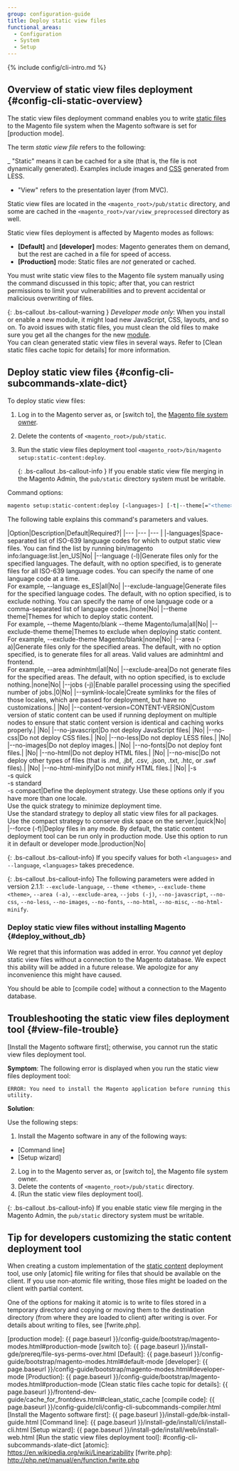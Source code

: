 ```yaml
---
group: configuration-guide
title: Deploy static view files
functional_areas:
  - Configuration
  - System
  - Setup
---
```


{% include config/cli-intro.md %}

## Overview of static view files deployment {#config-cli-static-overview}

The static view files deployment command enables you to write [static files](https://glossary.magento.com/static-files) to the Magento file system when the Magento software is set for [production mode].

The term *static view file* refers to the following:

_ "Static" means it can be cached for a site (that is, the file is not dynamically generated).
    Examples include images and [CSS](https://glossary.magento.com/CSS) generated from LESS.
- "View" refers to the presentation layer (from MVC).

Static view files are located in the `<magento_root>/pub/static` directory, and some are cached in the `<magento_root>/var/view_preprocessed` directory as well.

Static view files deployment is affected by Magento modes as follows:

-   **[Default]** and **[developer]** modes: Magento generates them on demand, but the rest are cached in a file for speed of access.
-   **[Production]** mode: Static files are *not* generated or cached.

You must write static view files to the Magento file system manually using the command discussed in this topic; after that, you can restrict permissions to limit your vulnerabilities and to prevent accidental or malicious overwriting of files.

{: .bs-callout .bs-callout-warning }
_Developer mode only_: When you install or enable a new module, it might load new JavaScript, CSS, layouts, and so on. To avoid issues with static files, you must clean the old files to make sure you get all the changes for the new [module](https://glossary.magento.com/module).
<br/>
You can clean generated static view files in several ways. Refer to [Clean static files cache topic for details] for more information.

## Deploy static view files {#config-cli-subcommands-xlate-dict}

To deploy static view files:

1.  Log in to the Magento server as, or [switch to], the [Magento file system owner](https://glossary.magento.com/Magento-file-system-owner).
2.  Delete the contents of `<magento_root>/pub/static`.
3.  Run the static view files deployment tool `<magento_root>/bin/magento setup:static-content:deploy`.

    {: .bs-callout .bs-callout-info }
    If you enable static view file merging in the Magento Admin, the `pub/static` directory system must be writable.

Command options:

```bash
magento setup:static-content:deploy [<languages>] [-t|--theme[="<theme>"]] [--exclude-theme[="<theme>"]] [-l|--language[="<language>"]] [--exclude-language[="<language>"]] [-a|--area[="<area>"]] [--exclude-area[="<area>"]] [-j|--jobs[="<number>"]]  [--no-javascript] [--no-css] [--no-less] [--no-images] [--no-fonts] [--no-html] [--no-misc] [--no-html-minify] [-d|--dry-run]
```

The following table explains this command's parameters and values.

|Option|Description|Default|Required?|
|--- |--- |--- |
|-languages|Space-separated list of ISO-639 language codes for which to output static view files. You can find the list by running bin/magento info:language:list.|en_US|No|
|--language (-l)|Generate files only for the specified languages. The default, with no option specified, is to generate files for all ISO-639 language codes. You can specify the name of one language code at a time. <br />For example, --language es_ES|all|No|
|--exclude-language|Generate files for the specified language codes. The default, with no option specified, is to exclude nothing. You can specify the name of one language code or a comma-separated list of language codes.|none|No|
|--theme theme|Themes for which to deploy static content. <br />For example, --theme Magento/blank --theme Magento/luma|all|No|
|--exclude-theme theme|Themes to exclude when deploying static content.<br />For example, --exclude-theme Magento/blank|none|No|
|--area (-a)|Generate files only for the specified areas. The default, with no option specified, is to generate files for all areas. Valid values are adminhtml and frontend.<br />For example, --area adminhtml|all|No|
|--exclude-area|Do not generate files for the specified areas. The default, with no option specified, is to exclude nothing.|none|No|
|--jobs (-j)|Enable parallel processing using the specified number of jobs.|0|No|
|--symlink-locale|Create symlinks for the files of those locales, which are passed for deployment, but have no customizations.| |No|
|--content-version=CONTENT-VERSION|Custom version of static content can be used if running deployment on multiple nodes to ensure that static content version is identical and caching works properly.| |No|
|--no-javascript|Do not deploy JavaScript files| |No|
|--no-css|Do not deploy CSS files.| |No|
|--no-less|Do not deploy LESS files.| |No|
|--no-images|Do not deploy images.| |No|
|--no-fonts|Do not deploy font files.| |No|
|--no-html|Do not deploy HTML files.| |No|
|--no-misc|Do not deploy other types of files (that is .md, .jbf, .csv, .json, .txt, .htc, or .swf files).| |No|
|--no-html-minify|Do not minify HTML files.| |No|
|-s<br />-s quick<br />-s standard<br />-s compact|Define the deployment strategy. Use these options only if you have more than one locale. <br />Use the quick strategy to minimize deployment time. <br />Use the standard strategy to deploy all static view files for all packages. <br />Use the compact strategy to conserve disk space on the server.|quick|No|
|--force (-f)|Deploy files in any mode. By default, the static content deployment tool can be run only in production mode. Use this option to run it in default or developer mode.|production|No|


{: .bs-callout .bs-callout-info}
If you specify values for both `<languages>` and `--language`, `<languages>` takes precedence.

{: .bs-callout .bs-callout-info}
The following parameters were added in version 2.1.1: `--exclude-language`, `--theme <theme>`, `--exclude-theme <theme>`, `--area (-a)`, `--exclude-area`, `--jobs (-j)`, `--no-javascript`, `--no-css`, `--no-less`, `--no-images`, `--no-fonts`, `--no-html`, `--no-misc`, `--no-html-minify`.

### Deploy static view files without installing Magento {#deploy_without_db}

We regret that this information was added in error. You _cannot_ yet deploy static view files without a connection to the Magento database. We expect this ability will be added in a future release. We apologize for any inconvenience this might have caused.

You should be able to [compile code] without a connection to the Magento database.

## Troubleshooting the static view files deployment tool {#view-file-trouble}

[Install the Magento software first]; otherwise, you cannot run the static view files deployment tool.

**Symptom**: The following error is displayed when you run the static view files deployment tool:

	ERROR: You need to install the Magento application before running this utility.

**Solution**:

Use the following steps:

1.  Install the Magento software in any of the following ways:

-   [Command line]
-   [Setup wizard]

2.  Log in to the Magento server as, or [switch to], the Magento file system owner.
3.  Delete the contents of `<magento_root>/pub/static` directory.
4.  [Run the static view files deployment tool].

{: .bs-callout .bs-callout-info}
If you enable static view file merging in the Magento Admin, the `pub/static` directory system must be writable.

## Tip for developers customizing the static content deployment tool

When creating a custom implementation of the [static content](https://glossary.magento.com/static-content) deployment tool, use only [atomic] file writing for files that should be available on the client.
If you use non-atomic file writing, those files might be loaded on the client with partial content.

One of the options for making it atomic is to write to files stored in a temporary directory and copying or moving them to the destination directory (from where they are loaded to client) after writing is over.
For details about writing to files, see [fwrite.php].

[production mode]: {{ page.baseurl }}/config-guide/bootstrap/magento-modes.html#production-mode
[switch to]: {{ page.baseurl }}/install-gde/prereq/file-sys-perms-over.html
[Default]: {{ page.baseurl }}/config-guide/bootstrap/magento-modes.html#default-mode
[developer]: {{ page.baseurl }}/config-guide/bootstrap/magento-modes.html#developer-mode
[Production]: {{ page.baseurl }}/config-guide/bootstrap/magento-modes.html#production-mode
[Clean static files cache topic for details]: {{ page.baseurl }}/frontend-dev-guide/cache_for_frontdevs.html#clean_static_cache
[compile code]: {{ page.baseurl }}/config-guide/cli/config-cli-subcommands-compiler.html
[Install the Magento software first]: {{ page.baseurl }}/install-gde/bk-install-guide.html
[Command line]: {{ page.baseurl }}/install-gde/install/cli/install-cli.html
[Setup wizard]: {{ page.baseurl }}/install-gde/install/web/install-web.html
[Run the static view files deployment tool]: #config-cli-subcommands-xlate-dict
[atomic]: https://en.wikipedia.org/wiki/Linearizability
[fwrite.php]: http://php.net/manual/en/function.fwrite.php
